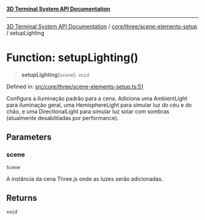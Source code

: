 [**3D Terminal System API Documentation**](../../../../README.md)

***

[3D Terminal System API Documentation](../../../../README.md) / [core/three/scene-elements-setup](../README.md) / setupLighting

# Function: setupLighting()

> **setupLighting**(`scene`): `void`

Defined in: [src/core/three/scene-elements-setup.ts:51](https://github.com/Dicommunitas/ThreeJS_Terminal_3D/blob/a3c5b1c59fdfa3d9f217f579fadf3e59d797e664/src/core/three/scene-elements-setup.ts#L51)

Configura a iluminação padrão para a cena.
Adiciona uma AmbientLight para iluminação geral, uma HemisphereLight para simular luz do céu e do chão,
e uma DirectionalLight para simular luz solar com sombras (atualmente desabilitadas por performance).

## Parameters

### scene

`Scene`

A instância da cena Three.js onde as luzes serão adicionadas.

## Returns

`void`
